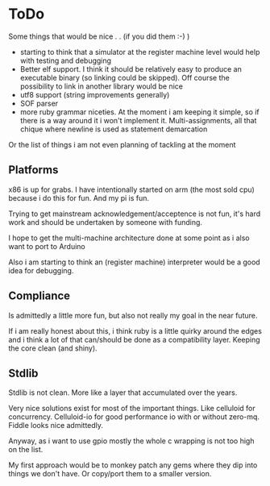 ToDo
=====

Some things that would be nice . . (if you did them :-) )

- starting to think that a simulator at the register machine level would help with testing
  and debugging
- Better elf support. I think it should be relatively easy to produce an executable binary (so linking
    could be skipped). Off course the possibility to link in another library would be nice
- utf8 support (string improvements generally)
- SOF parser
- more ruby grammar niceties. At the moment i am keeping it simple, so if there is a way around it
    i won't implement it. Multi-assignments, all that chique where newline is used as statement demarcation

Or the list of things i am not even planning of tackling at the moment


Platforms
---------

x86 is up for grabs. I have intentionally started on arm (the most sold cpu) because i do this for fun.
And my pi is fun.

Trying to get mainstream acknowledgement/acceptence is not fun, it's hard work and should be undertaken by
someone with funding.

I hope to get the multi-machine architecture done at some point as i also want to port to Arduino

Also i am starting to think an (register machine) interpreter would be a good idea for debugging.

Compliance
----------

Is admittedly a little more fun, but also not really my goal in the near future.

If i am really honest about this, i think ruby is a little quirky around the edges and i
think a lot of that can/should be done as a compatibility layer. Keeping the core clean (and shiny).

Stdlib
------

Stdlib is not clean. More like a layer that accumulated over the years.

Very nice solutions exist for most of the important things. Like celluloid for concurrency. Celluloid-io for
good performance io with or without zero-mq. Fiddle looks nice admittedly.

Anyway, as i want to use gpio mostly the whole c wrapping is not too high on the list.

My first approach would be to monkey patch any gems where they dip into things we don't have.
Or copy/port them to a smaller version.
